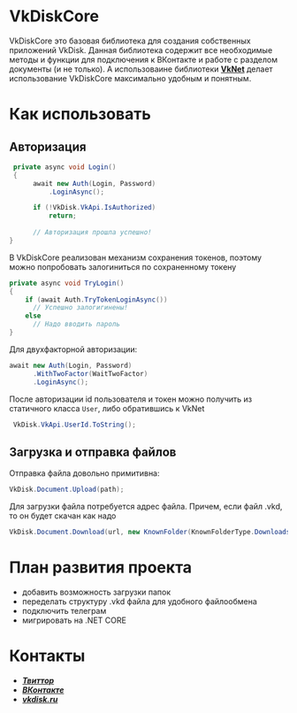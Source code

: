 # VkDiskCore
VkDiskCore это базовая библиотека для создания собственных приложений VkDisk.
Данная библиотека содержит все необходимые методы и функции для подключения к ВКонтакте и работе с разделом документы (и не только).
А использоваине библиотеки [**VkNet**](https://github.com/vknet/vk) делает использование VkDiskCore максимально удобным и понятным.
# Как использовать
## Авторизация

```c#
 private async void Login()
 {
      await new Auth(Login, Password)
          .LoginAsync();

      if (!VkDisk.VkApi.IsAuthorized)
          return;
          
      // Авторизация прошла успешно! 
}
```

В VkDiskCore реализован механизм сохранения токенов, поэтому можно попробовать залогиниться по сохраненному токену

```C#
private async void TryLogin()
{
    if (await Auth.TryTokenLoginAsync())
      // Успешно залогигинены!
    else
      // Надо вводить пароль
}
```

Для двухфакторной авторизации:
```C#
await new Auth(Login, Password)
      .WithTwoFactor(WaitTwoFactor)
      .LoginAsync();
```

После авторизации id пользователя и токен можно получить из статичного класса ```User```, либо обратившись к VkNet
```C#
 VkDisk.VkApi.UserId.ToString();
```

## Загрузка и отправка файлов
Отправка файла довольно примитивна: 
```C#
VkDisk.Document.Upload(path);
```
Для загрузки файла потребуется адрес файла. Причем, если файл .vkd, то он будет скачан как надо
```C#
VkDisk.Document.Download(url, new KnownFolder(KnownFolderType.Downloads).Path);
```

# План развития проекта
- добавить возможность загрузки папок
- переделать структуру .vkd файла для удобного файлообмена
- подключить телеграм
- мигрировать на .NET CORE

# Контакты
- [***Твиттор***](https://twitter.com/DiskVk)
- [***ВКонтакте***](https://vk.com/vkdisk_ru)
- [***vkdisk.ru***](https://vkdisk.ru)
